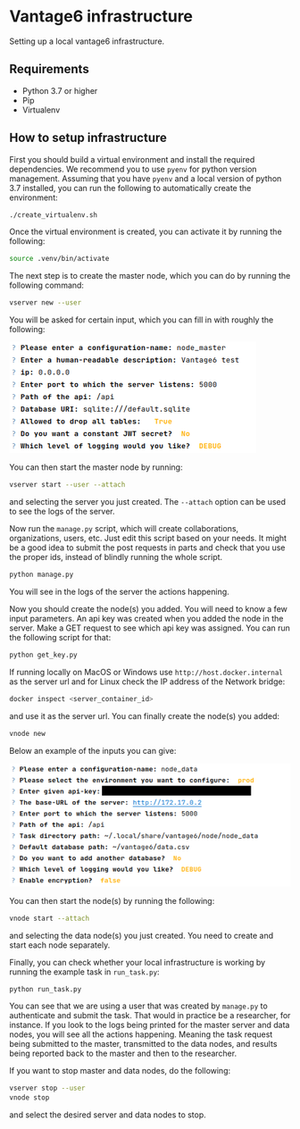 # Vantage6 infrastructure

Setting up a local vantage6 infrastructure.

## Requirements

- Python 3.7 or higher
- Pip
- Virtualenv

## How to setup infrastructure

First you should build a virtual environment and install the required 
dependencies. We recommend you to use `pyenv` for python version management.
Assuming that you have `pyenv` and a local version of python 3.7 installed,
you can run the following to automatically create the environment:

``` bash
./create_virtualenv.sh
```

Once the virtual environment is created, you can activate it by running the
following:

``` bash
source .venv/bin/activate
```

The next step is to create the master node, which you can do by running the 
following command:

``` bash
vserver new --user
```

You will be asked for certain input, which you can fill in with roughly the
following:

 ![master_node](./figures/master_node.png)

You can then start the master node by running:

``` bash
vserver start --user --attach
```

and selecting the server you just created. The `--attach` option can be used
to see the logs of the server.

Now run the `manage.py` script, which will create collaborations, organizations,
users, etc. Just edit this script based on your needs. It might be a good idea
to submit the post requests in parts and check that you use the proper ids, 
instead of blindly running the whole script.

``` bash
python manage.py
```

You will see in the logs of the server the actions happening.

Now you should create the node(s) you added. You will need to know a few input
parameters. An api key was created when you added the node in the server. Make 
a GET request to see which api key was assigned. You can run the following
script for that:

``` bash
python get_key.py
```

If running locally on MacOS or Windows use `http://host.docker.internal` as the
server url and for Linux check the IP address of the Network bridge:

``` bash
docker inspect <server_container_id>
```

and use it as the server url. You can finally create the node(s) you added:

``` bash
vnode new
```

Below an example of the inputs you can give:

![master_node](./figures/data_node.png)

You can then start the node(s) by running the following:

``` bash
vnode start --attach
```

and selecting the data node(s) you just created. You need to create and start 
each node separately.

Finally, you can check whether your local infrastructure is working by running
the example task in `run_task.py`:

``` bash
python run_task.py
```

You can see that we are using a user that was created by `manage.py` to
authenticate and submit the task. That would in practice be a researcher,
for instance. If you look to the logs being printed for the master server
and data nodes, you will see all the actions happening. Meaning the task
request being submitted to the master, transmitted to the data nodes, and 
results being reported back to the master and then to the researcher.

If you want to stop master and data nodes, do the following:

``` bash
vserver stop --user
vnode stop
```

and select the desired server and data nodes to stop.
